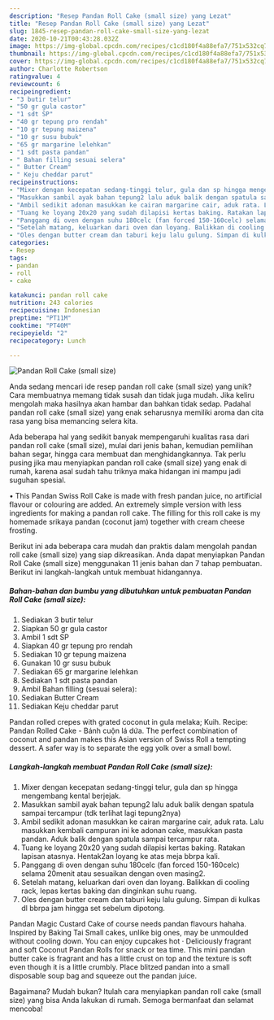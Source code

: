 ```yaml
---
description: "Resep Pandan Roll Cake (small size) yang Lezat"
title: "Resep Pandan Roll Cake (small size) yang Lezat"
slug: 1845-resep-pandan-roll-cake-small-size-yang-lezat
date: 2020-10-21T00:43:28.032Z
image: https://img-global.cpcdn.com/recipes/c1cd180f4a88efa7/751x532cq70/pandan-roll-cake-small-size-foto-resep-utama.jpg
thumbnail: https://img-global.cpcdn.com/recipes/c1cd180f4a88efa7/751x532cq70/pandan-roll-cake-small-size-foto-resep-utama.jpg
cover: https://img-global.cpcdn.com/recipes/c1cd180f4a88efa7/751x532cq70/pandan-roll-cake-small-size-foto-resep-utama.jpg
author: Charlotte Robertson
ratingvalue: 4
reviewcount: 6
recipeingredient:
- "3 butir telur"
- "50 gr gula castor"
- "1 sdt SP"
- "40 gr tepung pro rendah"
- "10 gr tepung maizena"
- "10 gr susu bubuk"
- "65 gr margarine lelehkan"
- "1 sdt pasta pandan"
- " Bahan filling sesuai selera"
- " Butter Cream"
- " Keju cheddar parut"
recipeinstructions:
- "Mixer dengan kecepatan sedang-tinggi telur, gula dan sp hingga mengembang kental berjejak."
- "Masukkan sambil ayak bahan tepung2 lalu aduk balik dengan spatula sampai tercampur (tdk terlihat lagi tepung2nya)"
- "Ambil sedikit adonan masukkan ke cairan margarine cair, aduk rata. Lalu masukkan kembali campuran ini ke adonan cake, masukkan pasta pandan. Aduk balik dengan spatula sampai tercampur rata."
- "Tuang ke loyang 20x20 yang sudah dilapisi kertas baking. Ratakan lapisan atasnya. Hentak2an loyang ke atas meja bbrpa kali."
- "Panggang di oven dengan suhu 180celc (fan forced 150-160celc) selama 20menit atau sesuaikan dengan oven masing2."
- "Setelah matang, keluarkan dari oven dan loyang. Balikkan di cooling rack, lepas kertas baking dan dinginkan suhu ruang."
- "Oles dengan butter cream dan taburi keju lalu gulung. Simpan di kulkas dl bbrpa jam hingga set sebelum dipotong."
categories:
- Resep
tags:
- pandan
- roll
- cake

katakunci: pandan roll cake 
nutrition: 243 calories
recipecuisine: Indonesian
preptime: "PT11M"
cooktime: "PT40M"
recipeyield: "2"
recipecategory: Lunch

---
```



![Pandan Roll Cake (small size)](https://img-global.cpcdn.com/recipes/c1cd180f4a88efa7/751x532cq70/pandan-roll-cake-small-size-foto-resep-utama.jpg)

Anda sedang mencari ide resep pandan roll cake (small size) yang unik? Cara membuatnya memang tidak susah dan tidak juga mudah. Jika keliru mengolah maka hasilnya akan hambar dan bahkan tidak sedap. Padahal pandan roll cake (small size) yang enak seharusnya memiliki aroma dan cita rasa yang bisa memancing selera kita.

Ada beberapa hal yang sedikit banyak mempengaruhi kualitas rasa dari pandan roll cake (small size), mulai dari jenis bahan, kemudian pemilihan bahan segar, hingga cara membuat dan menghidangkannya. Tak perlu pusing jika mau menyiapkan pandan roll cake (small size) yang enak di rumah, karena asal sudah tahu triknya maka hidangan ini mampu jadi suguhan spesial.

• This Pandan Swiss Roll Cake is made with fresh pandan juice, no artificial flavour or colouring are added. An extremely simple version with less ingredients for making a pandan roll cake. The filling for this roll cake is my homemade srikaya pandan (coconut jam) together with cream cheese frosting.


Berikut ini ada beberapa cara mudah dan praktis dalam mengolah pandan roll cake (small size) yang siap dikreasikan. Anda dapat menyiapkan Pandan Roll Cake (small size) menggunakan 11 jenis bahan dan 7 tahap pembuatan. Berikut ini langkah-langkah untuk membuat hidangannya.

<!--inarticleads1-->

##### Bahan-bahan dan bumbu yang dibutuhkan untuk pembuatan Pandan Roll Cake (small size):

1. Sediakan 3 butir telur
1. Siapkan 50 gr gula castor
1. Ambil 1 sdt SP
1. Siapkan 40 gr tepung pro rendah
1. Sediakan 10 gr tepung maizena
1. Gunakan 10 gr susu bubuk
1. Sediakan 65 gr margarine lelehkan
1. Sediakan 1 sdt pasta pandan
1. Ambil  Bahan filling (sesuai selera):
1. Sediakan  Butter Cream
1. Sediakan  Keju cheddar parut


Pandan rolled crepes with grated coconut in gula melaka; Kuih. Recipe: Pandan Rolled Cake - Bánh cuộn lá dứa. The perfect combination of coconut and pandan makes this Asian version of Swiss Roll a tempting dessert. A safer way is to separate the egg yolk over a small bowl. 

<!--inarticleads2-->

##### Langkah-langkah membuat Pandan Roll Cake (small size):

1. Mixer dengan kecepatan sedang-tinggi telur, gula dan sp hingga mengembang kental berjejak.
1. Masukkan sambil ayak bahan tepung2 lalu aduk balik dengan spatula sampai tercampur (tdk terlihat lagi tepung2nya)
1. Ambil sedikit adonan masukkan ke cairan margarine cair, aduk rata. Lalu masukkan kembali campuran ini ke adonan cake, masukkan pasta pandan. Aduk balik dengan spatula sampai tercampur rata.
1. Tuang ke loyang 20x20 yang sudah dilapisi kertas baking. Ratakan lapisan atasnya. Hentak2an loyang ke atas meja bbrpa kali.
1. Panggang di oven dengan suhu 180celc (fan forced 150-160celc) selama 20menit atau sesuaikan dengan oven masing2.
1. Setelah matang, keluarkan dari oven dan loyang. Balikkan di cooling rack, lepas kertas baking dan dinginkan suhu ruang.
1. Oles dengan butter cream dan taburi keju lalu gulung. Simpan di kulkas dl bbrpa jam hingga set sebelum dipotong.


Pandan Magic Custard Cake of course needs pandan flavours hahaha. Inspired by Baking Tai Small cakes, unlike big ones, may be unmoulded without cooling down. You can enjoy cupcakes hot · Deliciously fragrant and soft Coconut Pandan Rolls for snack or tea time. This mini pandan butter cake is fragrant and has a little crust on top and the texture is soft even though it is a little crumbly. Place blitzed pandan into a small disposable soup bag and squeeze out the pandan juice. 

Bagaimana? Mudah bukan? Itulah cara menyiapkan pandan roll cake (small size) yang bisa Anda lakukan di rumah. Semoga bermanfaat dan selamat mencoba!
